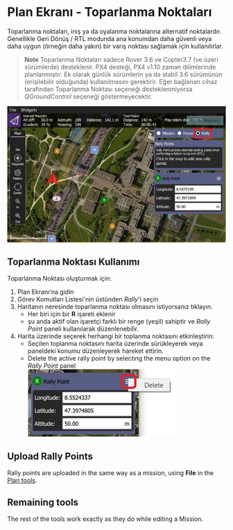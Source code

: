 # Plan Ekranı - Toparlanma Noktaları

Toparlanma noktaları, iniş ya da oyalanma noktalarına alternatif noktalardır. Genellikle Geri Dönüş / RTL modunda ana konumdan daha güvenli veya daha uygun (örneğin daha yakın) bir varış noktası sağlamak için kullanılırlar.

> **Note** Toparlanma Noktaları sadece Rover 3.6 ve Copter3.7 (ve üzeri sürümlerde) desteklenir. PX4 desteği, PX4 v1.10 zaman dilimlerinde planlanmıştır. Ek olarak günlük sürümlerin ya da stabil 3.6 sürümünün (erişilebilir olduğunda) kullanılmasını gerektirir. Eğer bağlanan cihaz tarafından Toparlanma Noktası seçeneği desteklenmiyorsa *QGroundControl* seçeneği göstermeyecektir.

![Rally Points](../../assets/plan/rally/rally_points_overview.jpg)

## Toparlanma Noktası Kullanımı

Toparlanma Noktası oluşturmak için:

1. Plan Ekranı'na gidin
2. Görev Komutları Listesi'nin üstünden *Rally*'i seçin
3. Haritanın neresinde toparlanma noktası olmasını istiyorsanız tıklayın. 
    - Her biri için bir **R** işareti eklenir
    - şu anda aktif olan işaretçi farklı bir renge (yeşil) sahiptir ve *Rally Point* paneli kullanılarak düzenlenebilir.
4. Harita üzerinde seçerek herhangi bir toplanma noktasını etkinleştirin: 
    - Seçilen toplanma noktasını harita üzerinde sürükleyerek veya paneldeki konumu düzenleyerek hareket ettirin.
    - Delete the active rally point by selecting the menu option on the *Rally Point* panel ![Delete Rally Point](../../assets/plan/rally/rally_points_delete.jpg)

## Upload Rally Points

Rally points are uploaded in the same way as a mission, using **File** in the [Plan tools](../PlanView/PlanView.md).

## Remaining tools

The rest of the tools work exactly as they do while editing a Mission.
